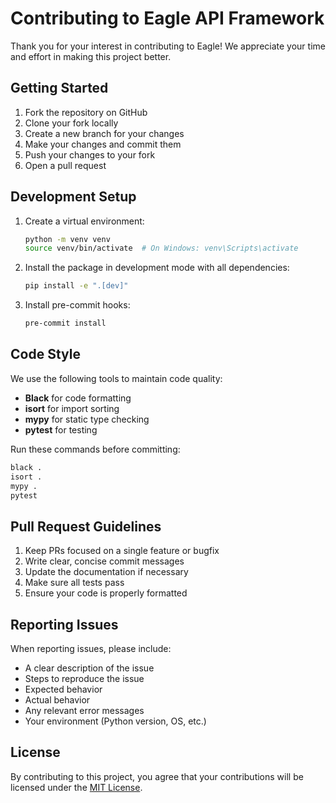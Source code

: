 # Contributing to Eagle API Framework

Thank you for your interest in contributing to Eagle! We appreciate your time and effort in making this project better.

## Getting Started

1. Fork the repository on GitHub
2. Clone your fork locally
3. Create a new branch for your changes
4. Make your changes and commit them
5. Push your changes to your fork
6. Open a pull request

## Development Setup

1. Create a virtual environment:
   ```bash
   python -m venv venv
   source venv/bin/activate  # On Windows: venv\Scripts\activate
   ```

2. Install the package in development mode with all dependencies:
   ```bash
   pip install -e ".[dev]"
   ```

3. Install pre-commit hooks:
   ```bash
   pre-commit install
   ```

## Code Style

We use the following tools to maintain code quality:

- **Black** for code formatting
- **isort** for import sorting
- **mypy** for static type checking
- **pytest** for testing

Run these commands before committing:

```bash
black .
isort .
mypy .
pytest
```

## Pull Request Guidelines

1. Keep PRs focused on a single feature or bugfix
2. Write clear, concise commit messages
3. Update the documentation if necessary
4. Make sure all tests pass
5. Ensure your code is properly formatted

## Reporting Issues

When reporting issues, please include:

- A clear description of the issue
- Steps to reproduce the issue
- Expected behavior
- Actual behavior
- Any relevant error messages
- Your environment (Python version, OS, etc.)

## License

By contributing to this project, you agree that your contributions will be licensed under the [MIT License](LICENSE).
